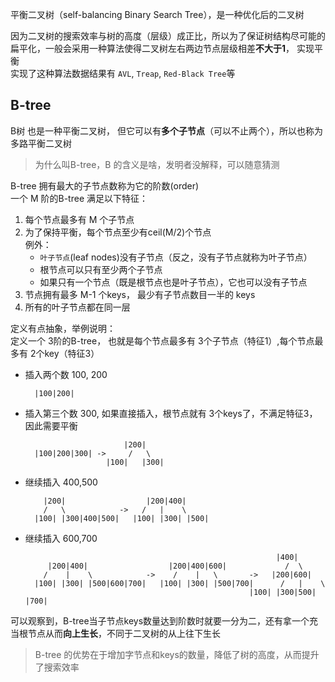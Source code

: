平衡二叉树（self-balancing Binary Search Tree），是一种优化后的二叉树  

因为二叉树的搜索效率与树的高度（层级）成正比，所以为了保证树结构尽可能的扁平化，一般会采用一种算法使得二叉树左右两边节点层级相差**不大于1**， 实现平衡  
实现了这种算法数据结果有 `AVL`, `Treap`, `Red-Black Tree`等

## B-tree
B树 也是一种平衡二叉树， 但它可以有**多个子节点**（可以不止两个），所以也称为多路平衡二叉树

> 为什么叫B-tree，B 的含义是啥，发明者没解释，可以随意猜测

B-tree 拥有最大的子节点数称为它的阶数(order)  
一个 M 阶的B-tree 满足以下特征：
1. 每个节点最多有 M 个子节点
2. 为了保持平衡，每个节点至少有ceil(M/2)个节点  
    例外：
    - `叶子节点`(leaf nodes)没有子节点（反之，没有子节点就称为叶子节点）
    - 根节点可以只有至少两个子节点
    - 如果只有一个节点（既是根节点也是叶子节点），它也可以没有子节点
3. 节点拥有最多 M-1 个keys， 最少有子节点数目一半的 keys
4. 所有的叶子节点都在同一层

定义有点抽象，举例说明：  
定义一个 3阶的B-tree， 也就是每个节点最多有 3个子节点（特征1）,每个节点最多有 2个key（特征3） 

- 插入两个数 100, 200

        |100|200|
- 插入第三个数 300, 如果直接插入，根节点就有 3个keys了，不满足特征3，因此需要平衡

                            |200|
        |100|200|300| ->     /   \
                        |100|   |300|

- 继续插入 400,500

          |200|                  |200|400|
          /   \            ->   /   |    \   
        |100| |300|400|500|   |100| |300| |500|
- 继续插入 600,700

                                                              |400|
           |200|400|                  |200|400|600|             /  \
          /    |    \            ->    /    |   \       ->   |200|600|
        |100| |300| |500|600|700|   |100| |300| |500|700|      /   |    \
                                                        |100| |300|500| |700|


可以观察到，B-tree当子节点keys数量达到阶数时就要一分为二，还有拿一个充当根节点从而**向上生长**，不同于二叉树的从上往下生长

> B-tree 的优势在于增加字节点和keys的数量，降低了树的高度，从而提升了搜索效率





